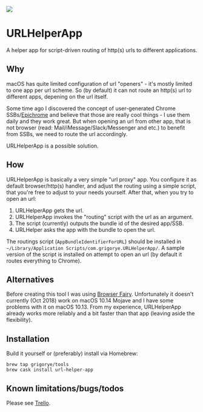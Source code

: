 
[![](https://gitlab.com/grigorye/URLHelperApp/badges/master/pipeline.svg)](https://gitlab.com/grigorye/URLHelperApp/commits/master)

# URLHelperApp

A helper app for script-driven routing of http(s) urls to different applications.

## Why

macOS has quite limited configuration of url "openers" - it's mostly limited to one app per url scheme. So (by default) it can not route an http(s) url to different apps, depening on the url itself.

Some time ago I discovered the concept of user-generated Chrome SSBs/[Epichrome](https://github.com/dmarmor/epichrome) and believe that those are really cool things - I use them daily and they work great. But when opening an url from other app, that is not browser (read: Mail/iMessage/Slack/Messenger and etc.) to benefit from SSBs, we need to route the url accordingly.

URLHelperApp is a possible solution.

## How

URLHelperApp is basically a very simple "url proxy" app. You configure it as default browser/http(s) handler, and adjust the routing using a simple script, that you're free to adjust to your needs yourself. After that, when you try to open an url:

1. URLHelperApp gets the url.
2. URLHelperApp invokes the "routing" script with the url as an argument.
3. The script (currently) outputs the bundle id of the desired app/SSB.
4. URLHelper asks the app with the bundle to open the url.

The routings script (`AppBundleIdentifierForURL`) should be installed in `~/Library/Application Scripts/com.grigorye.URLHelperApp/`. A sample version of the script is installed on attempt to open an url (by default it routes everything to Chrome).

## Alternatives

Before creating this tool I was using [Browser Fairy](https://itunes.apple.com/app/browser-fairy/id483014855?mt=12). Unfortunately it doesn't currently (Oct 2018) work on macOS 10.14 Mojave and I have some problems with it on macOS 10.13. From my experience, URLHelperApp already works more reliably and a bit faster than that app (leaving aside the flexibility).

## Installation

Build it yourself or (preferably) install via Homebrew: 

```
brew tap grigorye/tools
brew cask install url-helper-app
```

## Known limitations/bugs/todos

Please see [Trello](https://trello.com/b/6vqyZoDc).
